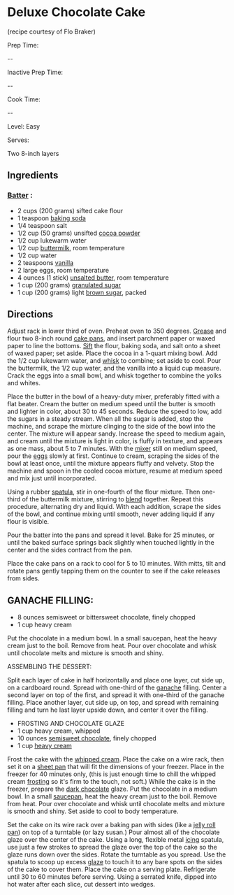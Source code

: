 #
# Deluxe Chocolate Cake

(recipe courtesy of Flo Braker)

Prep Time:

--

Inactive Prep Time:

--

Cook Time:

--

Level: Easy

Serves:

Two 8-inch layers

## **Ingredients**

### [**Batter**](http://www.foodterms.com/encyclopedia/batter/index.html) **:**

- 2 cups (200 grams) sifted cake flour
- 1 teaspoon [baking soda](http://www.foodterms.com/encyclopedia/baking-soda/index.html)
- 1/4 teaspoon salt
- 1/2 cup (50 grams) unsifted [cocoa powder](http://www.foodterms.com/encyclopedia/cocoa-powder/index.html)
- 1/2 cup lukewarm water
- 1/2 cup [buttermilk](http://www.foodterms.com/encyclopedia/buttermilk/index.html), room temperature
- 1/2 cup water
- 2 teaspoons [vanilla](http://www.foodterms.com/encyclopedia/vanilla/index.html)
- 2 large eggs, room temperature
- 4 ounces (1 stick) [unsalted butter](http://www.foodterms.com/encyclopedia/butter/index.html), room temperature
- 1 cup (200 grams) [granulated sugar](http://www.foodterms.com/encyclopedia/sugar/index.html)
- 1 cup (200 grams) light [brown sugar](http://www.foodterms.com/encyclopedia/sugar/index.html), packed

## **Directions**

Adjust rack in lower third of oven. Preheat oven to 350 degrees. [Grease](http://www.foodterms.com/encyclopedia/grease/index.html) and flour two 8-inch round [cake pans](http://www.foodterms.com/encyclopedia/cake-pans/index.html), and insert parchment paper or waxed paper to line the bottoms. [Sift](http://www.foodterms.com/encyclopedia/sift/index.html) the flour, baking soda, and salt onto a sheet of waxed paper; set aside. Place the cocoa in a 1-quart mixing bowl. Add the 1/2 cup lukewarm water, and [whisk](http://www.foodterms.com/encyclopedia/whisk/index.html) to combine; set aside to cool. Pour the buttermilk, the 1/2 cup water, and the vanilla into a liquid cup measure. Crack the eggs into a small bowl, and whisk together to combine the yolks and whites.

Place the butter in the bowl of a heavy-duty mixer, preferably fitted with a flat beater. Cream the butter on medium speed until the butter is smooth and lighter in color, about 30 to 45 seconds. Reduce the speed to low, add the sugars in a steady stream. When all the sugar is added, stop the machine, and scrape the mixture clinging to the side of the bowl into the center. The mixture will appear sandy. Increase the speed to medium again, and cream until the mixture is light in color, is fluffy in texture, and appears as one mass, about 5 to 7 minutes. With the [mixer](http://www.foodterms.com/encyclopedia/mixer/index.html) still on medium speed, pour the [eggs](http://www.foodterms.com/encyclopedia/eggs/index.html) slowly at first. Continue to cream, scraping the sides of the bowl at least once, until the mixture appears fluffy and velvety. Stop the machine and spoon in the cooled cocoa mixture, resume at medium speed and mix just until incorporated.

Using a rubber [spatula](http://www.foodterms.com/encyclopedia/spatula/index.html), stir in one-fourth of the flour mixture. Then one-third of the buttermilk mixture, stirring to [blend](http://www.foodterms.com/encyclopedia/blend/index.html) together. Repeat this procedure, alternating dry and liquid. With each addition, scrape the sides of the bowl, and continue mixing until smooth, never adding liquid if any flour is visible.

Pour the batter into the pans and spread it level. Bake for 25 minutes, or until the baked surface springs back slightly when touched lightly in the center and the sides contract from the pan.

Place the cake pans on a rack to cool for 5 to 10 minutes. With mitts, tilt and rotate pans gently tapping them on the counter to see if the cake releases from sides.

## **GANACHE FILLING:**

- 8 ounces semisweet or bittersweet chocolate, finely chopped
- 1 cup heavy cream

Put the chocolate in a medium bowl. In a small saucepan, heat the heavy cream just to the boil. Remove from heat. Pour over chocolate and whisk until chocolate melts and mixture is smooth and shiny.

ASSEMBLING THE DESSERT:

Split each layer of cake in half horizontally and place one layer, cut side up, on a cardboard round. Spread with one-third of the [ganache](http://www.foodterms.com/encyclopedia/ganache/index.html) filling. Center a second layer on top of the first, and spread it with one-third of the ganache filling. Place another layer, cut side up, on top, and spread with remaining filling and turn he last layer upside down, and center it over the filling.

- FROSTING AND CHOCOLATE GLAZE
- 1 cup heavy cream, whipped
- 10 ounces [semisweet chocolate](http://www.foodterms.com/encyclopedia/chocolate/index.html), finely chopped
- 1 cup [heavy cream](http://www.foodterms.com/encyclopedia/cream/index.html)

Frost the cake with the [whipped cream](http://www.foodterms.com/encyclopedia/cream/index.html). Place the cake on a wire rack, then set it on a [sheet pan](http://www.foodterms.com/encyclopedia/jelly-roll-pan/index.html) that will fit the dimensions of your freezer. Place in the freezer for 40 minutes only, (this is just enough time to chill the whipped cream [frosting](http://www.foodterms.com/encyclopedia/frosting/index.html) so it's firm to the touch, not soft.) While the cake is in the freezer, prepare the [dark chocolate](http://www.foodterms.com/encyclopedia/chocolate/index.html) glaze. Put the chocolate in a medium bowl. In a small [saucepan](http://www.foodterms.com/encyclopedia/saucepan/index.html), heat the heavy cream just to the boil. Remove from heat. Pour over chocolate and whisk until chocolate melts and mixture is smooth and shiny. Set aside to cool to body temperature.

Set the cake on its wire rack over a baking pan with sides (like a [jelly roll pan](http://www.foodterms.com/encyclopedia/jelly-roll-pan/index.html)) on top of a turntable (or lazy susan.) Pour almost all of the chocolate glaze over the center of the cake. Using a long, flexible metal [icing](http://www.foodterms.com/encyclopedia/icing/index.html) spatula, use just a few strokes to spread the glaze over the top of the cake so the glaze runs down over the sides. Rotate the turntable as you spread. Use the spatula to scoop up excess [glaze](http://www.foodterms.com/encyclopedia/glaze/index.html) to touch it to any bare spots on the sides of the cake to cover them. Place the cake on a serving plate. Refrigerate until 30 to 60 minutes before serving. Using a serrated knife, dipped into hot water after each slice, cut dessert into wedges.